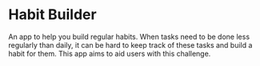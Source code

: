 # Habit Builder
An app to help you build regular habits. 
When tasks need to be done less regularly than daily, it can be hard to keep track of these tasks and build a habit for them.
This app aims to aid users with this challenge.
